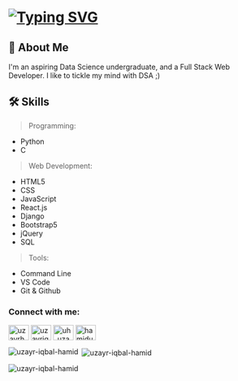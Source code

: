 # [![Typing SVG](https://readme-typing-svg.demolab.com/?lines=Hi!+I'm+Uzayr+Iqbal+Hamid.+🤜🤛;Data+Science+Undergrad+@SJBIT+Bangalore,+India)](https://git.io/typing-svg)

## 🚀 About Me
I'm an aspiring Data Science undergraduate, and a Full Stack Web Developer.
I like to tickle my mind with DSA ;)


## 🛠 Skills

>Programming:
- Python 
- C

> Web Development:
- HTML5 
- CSS
- JavaScript
- React.js
- Django
- Bootstrap5
- jQuery
- SQL

>Tools:
- Command Line
- VS Code
- Git & Github


<h3 align="left">Connect with me:</h3>
<p align="left">
<a href="https://twitter.com/uzayrhamid" target="blank"><img align="center" src="https://raw.githubusercontent.com/rahuldkjain/github-profile-readme-generator/master/src/images/icons/Social/twitter.svg" alt="uzayrhamid" height="30" width="40" /></a>
<a href="https://linkedin.com/in/uzayriqbal" target="blank"><img align="center" src="https://raw.githubusercontent.com/rahuldkjain/github-profile-readme-generator/master/src/images/icons/Social/linked-in-alt.svg" alt="uzayriqbal" height="30" width="40" /></a>
<a href="https://instagram.com/uh_uzayr" target="blank"><img align="center" src="https://raw.githubusercontent.com/rahuldkjain/github-profile-readme-generator/master/src/images/icons/Social/instagram.svg" alt="uh_uzayr" height="30" width="40" /></a>
<a href="https://www.leetcode.com/hamiduzayr" target="blank"><img align="center" src="https://raw.githubusercontent.com/rahuldkjain/github-profile-readme-generator/master/src/images/icons/Social/leet-code.svg" alt="hamiduzayr" height="30" width="40" /></a>
</p>

<p><img align="left" src="https://github-readme-stats.vercel.app/api/top-langs?username=uzayr-iqbal-hamid&show_icons=true&locale=en&layout=compact" alt="uzayr-iqbal-hamid" /></p>

<p>&nbsp;<img align="center" src="https://github-readme-stats.vercel.app/api?username=uzayr-iqbal-hamid&show_icons=true&locale=en" alt="uzayr-iqbal-hamid" /></p>

<p><img align="center" src="https://github-readme-streak-stats.herokuapp.com/?user=uzayr-iqbal-hamid&" alt="uzayr-iqbal-hamid" /></p>
